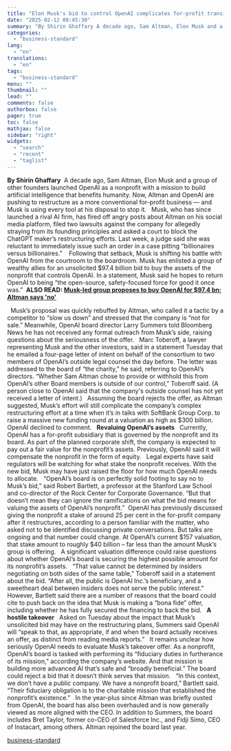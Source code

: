 ```yaml
---
title: "Elon Musk's bid to control OpenAI complicates for-profit transition"
date: "2025-02-12 09:45:30"
summary: "By Shirin Ghaffary A decade ago, Sam Altman, Elon Musk and a group of other founders launched OpenAI as a nonprofit with a mission to build artificial intelligence that benefits humanity. Now, Altman and OpenAI are pushing to restructure as a more conventional for-profit business — and Musk is using..."
categories:
  - "business-standard"
lang:
  - "en"
translations:
  - "en"
tags:
  - "business-standard"
menu: ""
thumbnail: ""
lead: ""
comments: false
authorbox: false
pager: true
toc: false
mathjax: false
sidebar: "right"
widgets:
  - "search"
  - "recent"
  - "taglist"
---
```


**By Shirin Ghaffary** 
A decade ago, Sam Altman, Elon Musk and a group of other founders launched OpenAI as a nonprofit with a mission to build artificial intelligence that benefits humanity. Now, Altman and OpenAI are pushing to restructure as a more conventional for-profit business — and Musk is using every tool at his disposal to stop it.
 
Musk, who has since launched a rival AI firm, has fired off angry posts about Altman on his social media platform, filed two lawsuits against the company for allegedly straying from its founding principles and asked a court to block the ChatGPT maker’s restructuring efforts. Last week, a judge said she was reluctant to immediately issue such an order in a case pitting “billionaires versus billionaires.” 
 
Following that setback, Musk is shifting his battle with OpenAI from the courtroom to the boardroom. Musk has enlisted a group of wealthy allies for an unsolicited $97.4 billion bid to buy the assets of the nonprofit that controls OpenAI. In a statement, Musk said he hopes to return OpenAI to being “the open-source, safety-focused force for good it once was.” 
**ALSO READ: [Musk-led group proposes to buy OpenAI for $97.4 bn; Altman says 'no'](https://www.business-standard.com/technology/tech-news/musk-led-group-proposes-to-buy-openai-for-97-4-bn-altman-says-no-125021100067_1.html)**

 
Musk’s proposal was quickly rebuffed by Altman, who called it a tactic by a competitor to “slow us down” and stressed that the company is “not for sale.” Meanwhile, OpenAI board director Larry Summers told Bloomberg News he has not received any formal outreach from Musk’s side, raising questions about the seriousness of the offer.
 
Marc Toberoff, a lawyer representing Musk and the other investors, said in a statement Tuesday that he emailed a four-page letter of intent on behalf of the consortium to two members of OpenAI’s outside legal counsel the day before. The letter was addressed to the board of “the charity,” he said, referring to OpenAI’s directors. “Whether Sam Altman chose to provide or withhold this from OpenAI’s other Board members is outside of our control,” Toberoff said. (A person close to OpenAI said that the company's outside counsel has not yet received a letter of intent.)
 
Assuming the board rejects the offer, as Altman suggested, Musk’s effort will still complicate the company’s complex restructuring effort at a time when it’s in talks with SoftBank Group Corp. to raise a massive new funding round at a valuation as high as $300 billion. OpenAI declined to comment.
 
**Revaluing OpenAI’s assets**
 
Currently, OpenAI has a for-profit subsidiary that is governed by the nonprofit and its board. As part of the planned corporate shift, the company is expected to pay out a fair value for the nonprofit’s assets. Previously, OpenAI said it will compensate the nonprofit in the form of equity.
 
Legal experts have said regulators will be watching for what stake the nonprofit receives. With the new bid, Musk may have just raised the floor for how much OpenAI needs to allocate.
 
“OpenAI’s board is on perfectly solid footing to say no to Musk’s bid,” said Robert Bartlett, a professor at the Stanford Law School and co-director of the Rock Center for Corporate Governance. “But that doesn’t mean they can ignore the ramifications on what the bid means for valuing the assets of OpenAI’s nonprofit.” 
OpenAI has previously discussed giving the nonprofit a stake of around 25 per cent in the for-profit company after it restructures, according to a person familiar with the matter, who asked not to be identified discussing private conversations. But talks are ongoing and that number could change. At OpenAI’s current $157 valuation, that stake amount to roughly $40 billion – far less than the amount Musk’s group is offering.
 
A significant valuation difference could raise questions about whether OpenAI’s board is securing the highest possible amount for its nonprofit’s assets.
 
“That value cannot be determined by insiders negotiating on both sides of the same table,” Toberoff said in a statement about the bid. “After all, the public is OpenAI Inc.’s beneficiary, and a sweetheart deal between insiders does not serve the public interest.”
 
However, Bartlett said there are a number of reasons that the board could cite to push back on the idea that Musk is making a “bona fide” offer, including whether he has fully secured the financing to back the bid.
 
**A hostile takeover**
 
Asked on Tuesday about the impact that Musk’s unsolicited bid may have on the restructuring plans, Summers said OpenAI will “speak to that, as appropriate, if and when the board actually receives an offer, as distinct from reading media reports.”
 
It remains unclear how seriously OpenAI needs to evaluate Musk’s takeover offer. As a nonprofit, OpenAI’s board is tasked with performing its “fiduciary duties in furtherance of its mission,” according the company’s website. And that mission is building more advanced AI that’s safe and “broadly beneficial.” The board could reject a bid that it doesn’t think serves that mission.
 
“In this context, we don’t have a public company. We have a nonprofit board,” Bartlett said. “Their fiduciary obligation is to the charitable mission that established the nonprofit’s existence.”
 
In the year-plus since Altman was briefly ousted from OpenAI, the board has also been overhauled and is now generally viewed as more aligned with the CEO. In addition to Summers, the board includes Bret Taylor, former co-CEO of Salesforce Inc., and Fidji Simo, CEO of Instacart, among others. Altman rejoined the board last year.

[business-standard](https://www.business-standard.com/technology/tech-news/elon-musk-s-bid-to-control-openai-complicates-for-profit-transition-125021200101_1.html)
